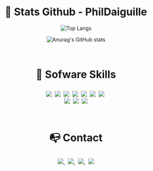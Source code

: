 <div align="center">

# 🦉 Stats Github - PhilDaiguille 

![Top Langs](https://github-readme-stats.vercel.app/api/top-langs/?username=PhilDaiguille&layout=compact&theme=dark&hide=HTML)

![Anurag's GitHub stats](https://github-readme-stats.vercel.app/api?username=PhilDaiguille&show_icons=true&layout=compact&theme=dark)

</div>

<br>

# <p align=center><span>🌿 Sofware Skills</span></p>

<p align=center>
  <img src="https://img.shields.io/badge/-VS%20Code-blue?label=%20&logo=Visual%20Studio%20Code&labelColor=222222&logoColor=31A4F1&style=for-the-badge&logoWidth=30">&nbsp;
  <img src="https://img.shields.io/badge/-Java-FF9300?label=%20&logo=Java&labelColor=222222&logoColor=FFFFFF&style=for-the-badge&logoWidth=30">&nbsp;
  <img src="https://img.shields.io/badge/-Python-3498db?label=%20&logo=Python&labelColor=222222&logoColor=FFFFFF&style=for-the-badge&logoWidth=30">&nbsp;
  <img src="https://img.shields.io/badge/-HTML5-e74c3c?label=%20&logo=HTML5&labelColor=222222&logoColor=FFFFFF&style=for-the-badge&logoWidth=30">&nbsp;
  <img src="https://img.shields.io/badge/-CSS3-3498db?label=%20&logo=CSS3&labelColor=222222&logoColor=FFFFFF&style=for-the-badge&logoWidth=30">&nbsp;
  <img src="https://img.shields.io/badge/-Javascript-f1c40f?label=%20&logo=Javascript&labelColor=222222&style=for-the-badge&logoWidth=30">&nbsp;
  <img src="https://img.shields.io/badge/-PHP-2980b9?label=%20&logo=PHP&labelColor=222222&logoColor=FFFFFF&style=for-the-badge&logoWidth=30">&nbsp;
  <br>
  <img src="https://img.shields.io/badge/-Windows-0078D6?label=%20&logo=Windows&labelColor=222222&logoColor=0078D6&style=for-the-badge&logoWidth=30">&nbsp;
  <img src="https://img.shields.io/badge/-Linux-0078D6?label=%20&logo=Linux&labelColor=222222&logoColor=FFFFFF&style=for-the-badge&logoWidth=30">&nbsp;
  <img src="https://img.shields.io/badge/-GitHub-24292E?label=%20&logo=GitHUb&labelColor=222222&logoColor=FFFFFF&style=for-the-badge&logoWidth=30">
</p>

<br>

# <p align="center"><span>📭 Contact</span></p>

<p align="center">
	<a href="https://www.linkedin.com/in/philippe-delente-7117a6203/">
		<img src="https://img.shields.io/badge/-LINKEDIN-0077B5?style=for-the-badge&logo=linkedin&logoColor=white">
	</a>
	<span>&nbsp;</span>
	<a href="mailto:philippe.delente@gmail.com">
		<img src="https://img.shields.io/badge/-GMAIL-D14836?style=for-the-badge&logo=gmail&logoColor=white">
	</a>
	<span>&nbsp;</span>
	<a href="https://twitter.com/Phildattente">
		<img src="https://img.shields.io/badge/Twitter-1DA1F2?style=for-the-badge&logo=twitter&logoColor=white">
	</a>
	<span>&nbsp;</span>
	<a href="https://phildaiguille.github.io/Portfolio_PhilDaiguille/">
		<img src="https://img.shields.io/badge/-PhilDaiguille.COM-34495e?style=for-the-badge&logo=react&logoColor=white">
	</a>
</p>

<br>
